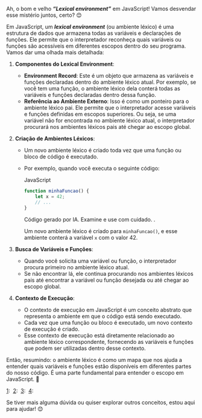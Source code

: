 Ah, o bom e velho ***“Lexical environment”*** em JavaScript! Vamos desvendar esse mistério juntos, certo? 😊

Em JavaScript, um ***lexical environment*** (ou ambiente léxico) é uma estrutura de dados que armazena todas as variáveis e declarações de funções. Ele permite que o interpretador reconheça quais variáveis ou funções são acessíveis em diferentes escopos dentro do seu programa. Vamos dar uma olhada mais detalhada:

1. **Componentes do Lexical Environment**:
    
    - **Environment Record**: Este é um objeto que armazena as variáveis e funções declaradas dentro do ambiente léxico atual. Por exemplo, se você tem uma função, o ambiente léxico dela conterá todas as variáveis e funções declaradas dentro dessa função.
    - **Referência ao Ambiente Externo**: Isso é como um ponteiro para o ambiente léxico pai. Ele permite que o interpretador acesse variáveis e funções definidas em escopos superiores. Ou seja, se uma variável não for encontrada no ambiente léxico atual, o interpretador procurará nos ambientes léxicos pais até chegar ao escopo global.
2. **Criação de Ambientes Léxicos**:
    
    - Um novo ambiente léxico é criado toda vez que uma função ou bloco de código é executado.
    - Por exemplo, quando você executa o seguinte código:
        
        JavaScript
        
        ```javascript
        function minhaFuncao() {
            let x = 42;
            // ...
        }
        ```
        
        Código gerado por IA. Examine e use com cuidado. .
        
        Um novo ambiente léxico é criado para `minhaFuncao()`, e esse ambiente conterá a variável `x` com o valor 42.
3. **Busca de Variáveis e Funções**:
    
    - Quando você solicita uma variável ou função, o interpretador procura primeiro no ambiente léxico atual.
    - Se não encontrar lá, ele continua procurando nos ambientes léxicos pais até encontrar a variável ou função desejada ou até chegar ao escopo global.
4. **Contexto de Execução**:
    
    - O contexto de execução em JavaScript é um conceito abstrato que representa o ambiente em que o código está sendo executado.
    - Cada vez que uma função ou bloco é executado, um novo contexto de execução é criado.
    - Esse contexto de execução está diretamente relacionado ao ambiente léxico correspondente, fornecendo as variáveis e funções que podem ser utilizadas dentro desse contexto.

Então, resumindo: o ambiente léxico é como um mapa que nos ajuda a entender quais variáveis e funções estão disponíveis em diferentes partes do nosso código. É uma parte fundamental para entender o escopo em JavaScript. 🚀

[](https://www.frontendmag.com/tutorials/lexical-environment-in-javascript/)[1](https://www.frontendmag.com/tutorials/lexical-environment-in-javascript/):  [](https://www.frontendmag.com/tutorials/lexical-environment-in-javascript/)[2](https://www.webdevlog.com/p/how-js-works-lexical-environment):  [](https://www.frontendmag.com/tutorials/lexical-environment-in-javascript/)[3](https://stackoverflow.com/questions/23948198/variable-environment-vs-lexical-environment):  [](https://www.frontendmag.com/tutorials/lexical-environment-in-javascript/)[4](https://dev.to/antonzo/lexical-scope-lexical-environment-execution-context-closure-in-javascript-5bn6): 

Se tiver mais alguma dúvida ou quiser explorar outros conceitos, estou aqui para ajudar! 😊